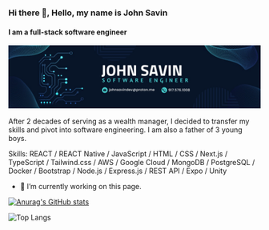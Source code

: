 ### Hi there 👋, Hello, my name is John Savin
#### I am a full-stack software engineer
![I am a full-stack software engineer](linkedin_banner.jpeg)

After 2 decades of serving as a wealth manager, I decided to transfer my skills and pivot into software engineering. I am also a father of 3 young boys. 

Skills: REACT / REACT Native / JavaScript / HTML / CSS / Next.js / TypeScript / Tailwind.css / AWS / Google Cloud / MongoDB / PostgreSQL / Docker / Bootstrap / Node.js / Express.js / REST API / Expo / Unity 

- 🔭 I’m currently working on this page. 






[![Anurag's GitHub stats](https://github-readme-stats.vercel.app/api?username=johnhsavin&theme=transparent)](https://github.com/johnhsavin/github-readme-stats)


![Top Langs](https://github-readme-stats.vercel.app/api/top-langs/?username=anuraghazra&layout=compact&theme=transparent)
